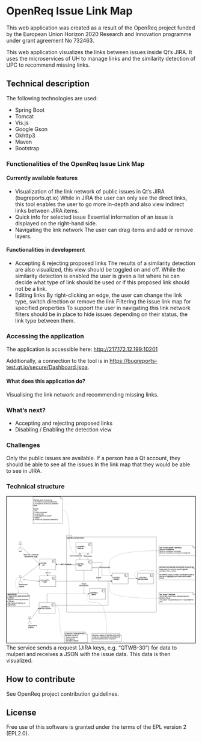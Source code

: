 # OpenReq Issue Link Map

This web application was created as a result of the OpenReq project funded by the European Union Horizon 2020 Research and Innovation programme under grant agreement No 732463.

This web application visualizes the links between issues inside Qt’s JIRA. It uses the microservices of UH to manage links and the similarity detection of UPC to recommend missing links.

## Technical description
The following technologies are used:
- Spring Boot
- Tomcat
- Vis.js
- Google Gson
- Okhttp3 
- Maven
- Bootstrap

### Functionalities of the OpenReq Issue Link Map
#### Currently available features
- Visualization of the link network of public issues in Qt’s JIRA (bugreports.qt.io)
While in JIRA the user can only see the direct links, this tool enables the user to go more in-depth and also view indirect links between JIRA items.
- Quick info for selected issue
Essential information of an issue is displayed on the right-hand side.
- Navigating the link network
The user can drag items and add or remove layers.

#### Functionalities in development
- Accepting & rejecting proposed links
The results of a similarity detection are also visualized, this view should be toggled on and off. While the similarity detection is enabled the user is given a list where he can decide what type of link should be used or if this proposed link should not be a link.
- Editing links
By right-clicking an edge, the user can change the link type, switch direction or remove the link
Filtering the issue link map for specified properties
To support the user in navigating this link network filters should be in place to hide issues depending on their status, the link type between them.

### Accessing the application
The application is accessible here: http://217.172.12.199:10201

Additionally, a connection to the tool is in https://bugreports-test.qt.io/secure/Dashboard.jspa.

#### What does this application do?
Visualising the link network and recommending missing links.

### What’s next?
- Accepting and rejecting proposed links
- Disabling / Enabling the detection view 

### Challenges
Only the public issues are available. If a person has a Qt account, they should be able to see all the issues In the link map that they would be able to see in JIRA.

### Technical structure
![techstructure](https://github.com/OpenReqEU/qthulhu/blob/master/TechnicalStructure.png)
The service sends a request (JIRA keys, e.g. “QTWB-30”) for data to mulperi and receives a JSON with the issue data. This data is then visualized.

## How to contribute
See OpenReq project contribution guidelines.

## License
Free use of this software is granted under the terms of the EPL version 2 (EPL2.0).
